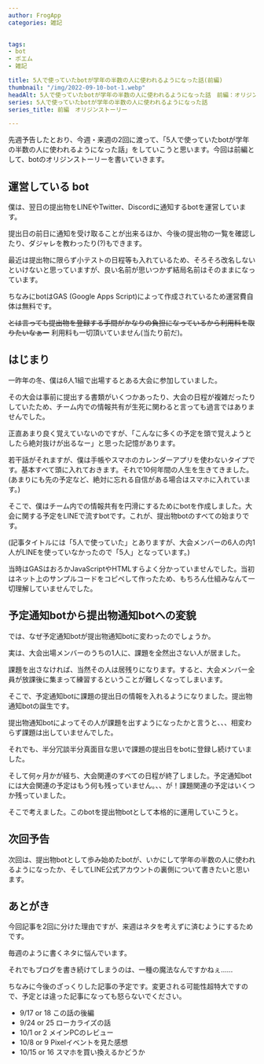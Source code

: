 ```yaml
---
author: FrogApp
categories: 雑記

 
tags:
- bot
- ポエム
- 雑記

title: 5人で使っていたbotが学年の半数の人に使われるようになった話(前編)
thumbnail: "/img/2022-09-10-bot-1.webp"
headAlt: 5人で使っていたbotが学年の半数の人に使われるようになった話　前編：オリジンストーリー
series: 5人で使っていたbotが学年の半数の人に使われるようになった話
series_title: 前編　オリジンストーリー

---
```

先週予告したとおり、今週・来週の2回に渡って、「5人で使っていたbotが学年の半数の人に使われるようになった話」をしていこうと思います。今回は前編として、botのオリジンストーリーを書いていきます。

## 運営している bot

僕は、翌日の提出物をLINEやTwitter、Discordに通知するbotを運営しています。

提出日の前日に通知を受け取ることが出来るほか、今後の提出物の一覧を確認したり、ダジャレを教わったり(?)もできます。

最近は提出物に限らず小テストの日程等も入れているため、そろそろ改名しないといけないと思っていますが、良い名前が思いつかず結局名前はそのままになっています。

ちなみにbotはGAS (Google Apps Script)によって作成されているため運営費自体は無料です。

~~とは言っても提出物を登録する手間がかなりの負担になっているから利用料を取りたいなぁー~~ 利用料も一切頂いていません(当たり前だ)。

## はじまり

一昨年の冬、僕は6人1組で出場するとある大会に参加していました。

その大会は事前に提出する書類がいくつかあったり、大会の日程が複雑だったりしていたため、チーム内での情報共有が生死に関わると言っても過言ではありませんでした。

正直あまり良く覚えていないのですが、「こんなに多くの予定を頭で覚えようとしたら絶対抜けが出るなー」と思った記憶があります。

若干話がそれますが、僕は手帳やスマホのカレンダーアプリを使わないタイプです。基本すべて頭に入れておきます。それで10何年間の人生を生きてきました。<br>(あまりにも先の予定など、絶対に忘れる自信がある場合はスマホに入れています。)

そこで、僕はチーム内での情報共有を円滑にするためにbotを作成しました。大会に関する予定をLINEで流すbotです。これが、提出物botのすべての始まりです。

(記事タイトルには「5人で使っていた」とありますが、大会メンバーの6人の内1人がLINEを使っていなかったので「5人」となっています。)

当時はGASはおろかJavaScriptやHTMLすらよく分かっていませんでした。当初はネット上のサンプルコードをコピペして作ったため、もちろん仕組みなんて一切理解していませんでした。

## 予定通知botから提出物通知botへの変貌

では、なぜ予定通知botが提出物通知botに変わったのでしょうか。

実は、大会出場メンバーのうちの1人に、課題を全然出さない人が居ました。

課題を出さなければ、当然その人は居残りになります。すると、大会メンバー全員が放課後に集まって練習するということが難しくなってしまいます。

そこで、予定通知botに課題の提出日の情報を入れるようになりました。提出物通知botの誕生です。

提出物通知botによってその人が課題を出すようになったかと言うと、、、相変わらず課題は出していませんでした。

それでも、半分冗談半分真面目な思いで課題の提出日をbotに登録し続けていました。

そして何ヶ月かが経ち、大会関連のすべての日程が終了しました。予定通知botには大会関連の予定はもう何も残っていません。、、が！課題関連の予定はいくつか残っていました。

そこで考えました。このbotを提出物botとして本格的に運用していこうと。

## 次回予告

次回は、提出物botとして歩み始めたbotが、いかにして学年の半数の人に使われるようになったか、そしてLINE公式アカウントの裏側について書きたいと思います。

## あとがき

今回記事を2回に分けた理由ですが、来週はネタを考えずに済むようにするためです。

毎週のように書くネタに悩んでいます。

それでもブログを書き続けてしまうのは、一種の魔法なんですかねぇ……

ちなみに今後のざっくりした記事の予定です。変更される可能性超特大ですので、予定とは違った記事になっても怒らないでください。

- 9/17 or 18 この話の後編
- 9/24 or 25 ローカライズの話
- 10/1 or 2 メインPCのレビュー
- 10/8 or 9 Pixelイベントを見た感想
- 10/15 or 16 スマホを買い換えるかどうか
